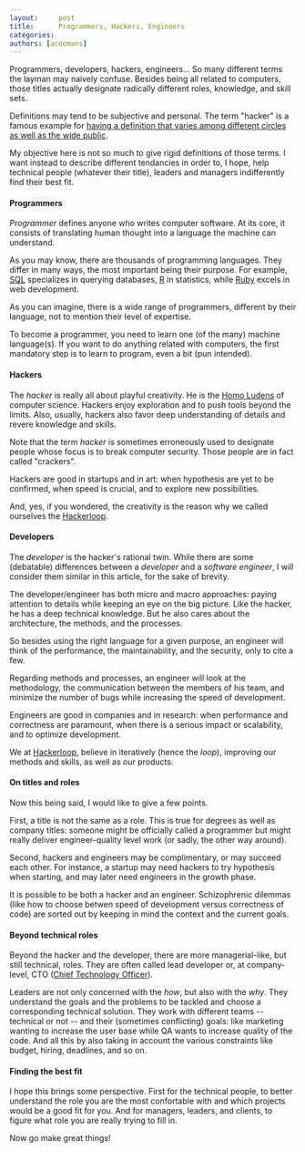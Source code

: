 ```yaml
---
layout:		post
title: 		Programmers, Hackers, Engineers
categories:	
authors: [acoomans]
---
```


Programmers, developers, hackers, engineers... So many different terms the layman may naively confuse. Besides being all related to computers, those titles actually designate radically different roles, knowledge, and skill sets.

Definitions may tend to be subjective and personal. The term "hacker" is a famous example for [having a definition that varies among different circles as well as the wide public](https://en.wikipedia.org/wiki/Hacker_\(programmer_subculture\)#Definition). 

My objective here is not so much to give rigid definitions of those terms. I want instead to describe different tendancies in order to, I hope, help technical people (whatever their title), leaders and managers indifferently find their best fit.


#### Programmers

*Programmer* defines anyone who writes computer software. At its core, it consists of translating human thought into a language the machine can understand.

As you may know, there are thousands of programming languages. They differ in many ways, the most important being their purpose. For example, [SQL](https://en.wikipedia.org/wiki/SQL) specializes in querying databases, [R](http://www.r-project.org/) in statistics, while [Ruby](https://www.ruby-lang.org/) excels in web development.

As you can imagine, there is a wide range of programmers, different by their language, not to mention their level of expertise.

To become a programmer, you need to learn one (of the many) machine language(s). If you want to do anything related with computers, the first mandatory step is to learn to program, even a bit (pun intended).   


#### Hackers

The *hacker* is really all about playful creativity. He is the [Homo Ludens](https://en.wikipedia.org/wiki/Homo_ludens) of computer science. Hackers enjoy exploration and to push tools beyond the limits. Also, usually, hackers also favor deep understanding of details and revere knowledge and skills.

Note that the term *hacker* is sometimes erroneously used to designate people whose focus is to break computer security. Those people are in fact called "crackers".

Hackers are good in startups and in art: when hypothesis are yet to be confirmed, when speed is crucial, and to explore new possibilities.

And, yes, if you wondered, the creativity is the reason why we called ourselves the [Hackerloop](http://hackerloop.com/).


#### Developers

The *developer* is the hacker's rational twin. While there are some (debatable) differences between a *developer* and a *software engineer*, I will consider them similar in this article, for the sake of brevity.

The developer/engineer has both micro and macro approaches: paying attention to details while keeping an eye on the big picture. Like the hacker, he has a deep technical knowledge. But he also cares about the architecture, the methods, and the processes. 

So besides using the right language for a given purpose, an engineer will think of the performance, the maintainability, and the security, only to cite a few.

Regarding methods and processes, an engineer will look at the methodology, the communication between the members of his team, and minimize the number of bugs while increasing the speed of development.
 
Engineers are good in companies and in research: when performance and correctness are paramount, when there is a serious impact or scalability, and to optimize development.

We at [Hackerloop](http://hackerloop.com/), believe in iteratively (hence the *loop*), improving our methods and skills, as well as our products.


#### On titles and roles

Now this being said, I would like to give a few points.

First, a title is not the same as a role. This is true for degrees as well as company titles: someone might be officially called a programmer but might really deliver engineer-quality level work (or sadly, the other way around).

Second, hackers and engineers may be complimentary, or may succeed each other. For instance, a startup may need hackers to try hypothesis when starting, and may later need engineers in the growth phase.

It is possible to be both a hacker and an engineer. Schizophrenic dilemmas (like how to choose betwen speed of development versus correctness of code) are sorted out by keeping in mind the context and the current goals.


#### Beyond technical roles

Beyond the hacker and the developer, there are more managerial-like, but still technical, roles. They are often called lead developer or, at company-level, CTO ([Chief Technology Officer](https://en.wikipedia.org/wiki/Chief_technology_officer)).

Leaders are not only concerned with the *how*, but also with the *why*. They understand the goals and the problems to be tackled and choose a corresponding technical solution. They work with different teams -- technical or not -- and their (sometimes conflicting) goals: like marketing wanting to increase the user base while QA wants to increase quality of the code. And all this by also taking in account the various constraints like budget, hiring, deadlines, and so on.

#### Finding the best fit

I hope this brings some perspective. First for the technical people, to better understand the role you are the most confortable with and which projects would be a good fit for you. And for managers, leaders, and clients, to figure what role you are really trying to fill in.

Now go make great things!
